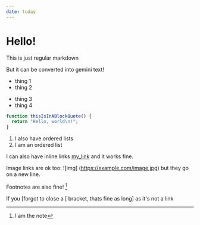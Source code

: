 ```yaml
---
date: today
---
```


# Hello!

This is just regular markdown

But it can be converted into gemini text!

- thing 1
- thing 2

* thing 3
* thing 4

```js
function thisIsInABlockQuote() {
  return "Hello, world\n!";
}
```

1. I also have ordered lists
1. I am an ordered list

I can also have inline links [my_link](https://example.com) and it works fine.

Image links are ok too: ![img] (https://example.com/image.jpg) but they go on a new line.

Footnotes are also fine! [^1]

[^1]: I am the note

If you [forgot to close a [ bracket, thats fine as long] as it's not a link
